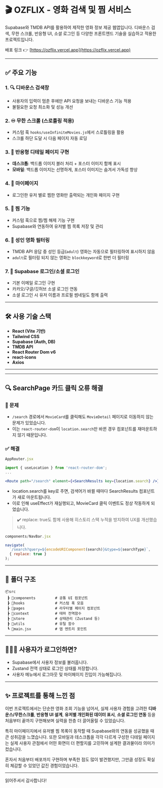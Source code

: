# 🎬 OZFLIX - 영화 검색 및 찜 서비스

Supabase와 TMDB API를 활용하여 제작한 영화 정보 제공 웹앱입니다. 디바운스 검색, 무한 스크롤, 반응형 UI, 소셜 로그인 등 다양한 프론트엔드 기술을 실습하고 적용한 프로젝트입니다.

배포 링크 👉 [https://ozflix.vercel.app](https://ozflix.vercel.app)

---

## ✅ 주요 기능

### 1. 🔍 디바운스 검색창
- 사용자의 입력이 멈춘 후에만 API 요청을 보내는 디바운스 기능 적용
- 불필요한 요청 최소화 및 성능 개선

### 2. ♾️ 무한 스크롤 (스로틀링 적용)
- 커스텀 훅 `hooks/useInfiniteMovies.js`에서 스로틀링을 활용
- 스크롤 하단 도달 시 다음 페이지 자동 로딩

### 3. 📱 반응형 디테일 페이지 구현
- **데스크톱**: 백드롭 이미지 블러 처리 + 포스터 이미지 함께 표시
- **모바일**: 백드롭 이미지는 선명하게, 포스터 이미지는 숨겨서 가독성 향상

### 4. 👤 마이페이지
- 로그인한 유저 별로 찜한 영화만 출력되는 개인화 페이지 구현

### 5. 💖 찜 기능
- 커스텀 훅으로 찜/찜 해제 기능 구현
- Supabase와 연동하여 유저별 찜 목록 저장 및 관리

### 6. 🚫 성인 영화 필터링
- TMDB API 응답 중 성인 등급(`adult`) 영화는 자동으로 필터링하여 표시하지 않음
- `adult`로 필터링 되지 않는 영화는 `blockkeyword`로 한번 더 필터링

### 7. 🔐 Supabase 로그인/소셜 로그인
- 기본 이메일 로그인 구현
- 카카오/구글/깃허브 소셜 로그인 연동
- 소셜 로그인 시 유저 이름과 프로필 썸네일도 함께 출력

---

## 🛠 사용 기술 스택

- **React (Vite 기반)**
- **Tailwind CSS**
- **Supabase (Auth, DB)**
- **TMDB API**
- **React Router Dom v6**
- **react-icons**
- **Axios**

---

---

## 🔍 SearchPage 카드 클릭 오류 해결

### 📌 문제

- `/search` 경로에서 `MovieCard`를 클릭해도 `MovieDetail` 페이지로 이동하지 않는 문제가 있었습니다.
- 이는 `react-router-dom`이 `location.search`만 바뀐 경우 컴포넌트를 재마운트하지 않기 때문입니다.

### ✅ 해결

```jsx
AppRouter.jsx

import { useLocation } from 'react-router-dom';
...

<Route path="/search" element={<SearchResults key={location.search} />} />
```
- location.search를 key로 주면, 검색어가 바뀔 때마다 SearchResults 컴포넌트가 새로 마운트됩니다.
- 이로 인해 useEffect가 재실행되고, MovieCard 클릭 이벤트도 정상 작동하게 되었습니다.

> ✔️ replace: true도 함께 사용해 히스토리 스택 누적을 방지하여 UX를 개선했습니다.
```jsx
components/NavBar.jsx

navigate(
  `/search?query=${encodeURIComponent(search)}&type=${searchType}`,
  { replace: true }
);
```

---

## 📁 폴더 구조

```
📦src
 ┣ 📂components         # 공통 UI 컴포넌트
 ┣ 📂hooks              # 커스텀 훅 모음
 ┣ 📂pages              # 라우터별 페이지 컴포넌트
 ┣ 📂context            # 테마 전역함수
 ┣ 📂store              # 상태관리 (Zustand 등)
 ┣ 📂utils              # 유틸 함수
 ┗ 📜main.jsx           # 앱 엔트리 포인트
```

---

## 🙋🏻‍♀️ 사용자가 로그인하면?

- Supabase에서 사용자 정보를 불러옵니다.
- Zustand 전역 상태로 로그인 상태를 저장합니다.
- 사용자 메뉴에서 로그아웃 및 마이페이지 진입이 가능해집니다.

---

## ✨ 프로젝트를 통해 느낀 점

이번 프로젝트에서는 단순한 영화 조회 기능을 넘어서, 실제 사용자 경험을 고려한 **디바운스/무한스크롤**, **반응형 UI 설계**, **유저별 개인화된 데이터 표시**, **소셜 로그인 연동** 등을 처음부터 끝까지 구현해보며 실력을 한층 더 끌어올릴 수 있었습니다.

특히 마이페이지에서 유저별 찜 목록이 동작할 때 Supabase와의 연동을 성공했을 때 큰 성취감을 느꼈습니다. 또한 모바일과 데스크톱을 각각 다르게 구성한 디테일 페이지는 실제 사용자 관점에서 어떤 화면이 더 편할지를 고민하며 설계한 결과물이라 의미가 컸습니다.

혼자서 처음부터 배포까지 구현하며 부족한 점도 많이 발견했지만, 그만큼 성장도 확실히 체감할 수 있었던 값진 경험이었습니다.

---

읽어주셔서 감사합니다! 
